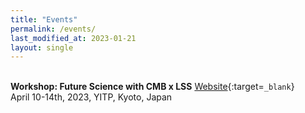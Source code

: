 ```yaml
---
title: "Events"
permalink: /events/
last_modified_at: 2023-01-21
layout: single
---
```



\
**Workshop: Future Science with CMB x LSS** 
[Website](https://www2.yukawa.kyoto-u.ac.jp/~cmb-lss/index.php){:target=`_blank`}\
April 10-14th, 2023, YITP, Kyoto, Japan
